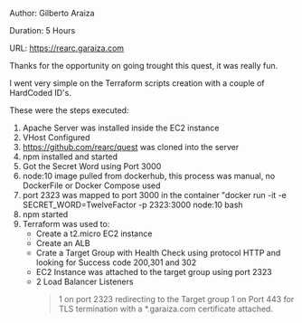 Author: Gilberto Araiza

Duration: 5 Hours

URL: https://rearc.garaiza.com

Thanks for the opportunity on going trought this quest, it was really fun.

I went very simple on the Terraform scripts creation with a couple of HardCoded ID's.

These were the steps executed:

1. Apache Server was installed inside the EC2 instance
2. VHost Configured
3. https://github.com/rearc/quest was cloned into the server
4. npm installed and started
5. Got the Secret Word using Port 3000
6. node:10 image pulled from dockerhub, this process was manual, no DockerFile or Docker Compose used
7. port 2323 was mapped to port 3000 in the container "docker run -it -e SECRET_WORD=TwelveFactor -p 2323:3000 node:10 bash
8. npm started
9. Terraform was used to:
    - Create a t2.micro EC2 instance
    - Create an ALB
    - Crate a Target Group with Health Check using protocol HTTP and looking for Success code 200,301 and 302
    - EC2 Instance was attached to the target group using port 2323
    - 2 Load Balancer Listeners
        > 1 on port 2323 redirecting to the Target group
        > 1 on Port 443 for TLS termination with a *.garaiza.com certificate attached.

